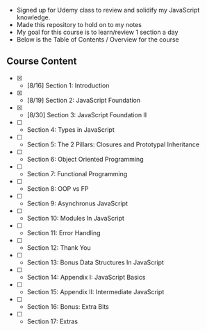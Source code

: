 - Signed up for Udemy class to review and solidify my JavaScript knowledge.
- Made this repository to hold on to my notes
- My goal for this course is to learn/review 1 section a day
- Below is the Table of Contents / Overview for the course

## Course Content
- [x] - [8/16] Section 1: Introduction
- [x] - [8/19] Section 2: JavaScript Foundation
- [x] - [8/30] Section 3: JavaScript Foundation II
- [ ] - Section 4: Types in JavaScript
- [ ] - Section 5: The 2 Pillars: Closures and Prototypal Inheritance
- [ ] - Section 6: Object Oriented Programming
- [ ] - Section 7: Functional Programming
- [ ] - Section 8: OOP vs FP
- [ ] - Section 9: Asynchronus JavaScript
- [ ] - Section 10: Modules In JavaScript
- [ ] - Section 11: Error Handling
- [ ] - Section 12: Thank You
- [ ] - Section 13: Bonus Data Structures In JavaScript
- [ ] - Section 14: Appendix I: JavaScript Basics
- [ ] - Section 15: Appendix II: Intermediate JavaScript
- [ ] - Section 16: Bonus: Extra Bits
- [ ] - Section 17: Extras

